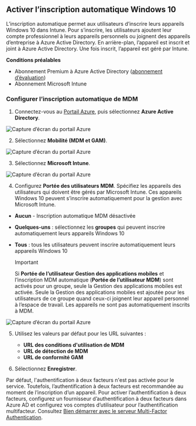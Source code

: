## <a name="enable-windows-10-automatic-enrollment"></a>Activer l’inscription automatique Windows 10

L’inscription automatique permet aux utilisateurs d’inscrire leurs appareils Windows 10 dans Intune. Pour s’inscrire, les utilisateurs ajoutent leur compte professionnel à leurs appareils personnels ou joignent des appareils d’entreprise à Azure Active Directory. En arrière-plan, l’appareil est inscrit et joint à Azure Active Directory. Une fois inscrit, l’appareil est géré par Intune.

**Conditions préalables**
- Abonnement Premium à Azure Active Directory ([abonnement d’évaluation](http://go.microsoft.com/fwlink/?LinkID=816845))
- Abonnement Microsoft Intune


### <a name="configure-automatic-mdm-enrollment"></a>Configurer l’inscription automatique de MDM

1. Connectez-vous au [Portail Azure](https://portal.azure.com), puis sélectionnez **Azure Active Directory**.

  ![Capture d’écran du portail Azure](../media/auto-enroll-azure-main.png)

2. Sélectionnez **Mobilité (MDM et GAM)**.

  ![Capture d’écran du portail Azure](../media/auto-enroll-mdm.png)

3. Sélectionnez **Microsoft Intune**.

  ![Capture d’écran du portail Azure](../media/auto-enroll-intune.png)

4. Configurez **Portée des utilisateurs MDM**. Spécifiez les appareils des utilisateurs qui doivent être gérés par Microsoft Intune. Ces appareils Windows 10 peuvent s’inscrire automatiquement pour la gestion avec Microsoft Intune.

  - **Aucun** - Inscription automatique MDM désactivée
  - **Quelques-uns** : sélectionnez les **groupes** qui peuvent inscrire automatiquement leurs appareils Windows 10
  - **Tous** : tous les utilisateurs peuvent inscrire automatiquement leurs appareils Windows 10

      > [!IMPORTANT]
      > Si **Portée de l’utilisateur Gestion des applications mobiles** et l’inscription MDM automatique (**Portée de l’utilisateur MDM**) sont activés pour un groupe, seule la Gestion des applications mobiles est activée. Seule la Gestion des applications mobiles est ajoutée pour les utilisateurs de ce groupe quand ceux-ci joignent leur appareil personnel à l’espace de travail. Les appareils ne sont pas automatiquement inscrits à MDM.

   ![Capture d’écran du portail Azure](../media/auto-enroll-scope.png)

5. Utilisez les valeurs par défaut pour les URL suivantes :
    - **URL des conditions d'utilisation de MDM**
    - **URL de détection de MDM**
    - **URL de conformité GAM**

6. Sélectionnez **Enregistrer**.

Par défaut, l'authentification à deux facteurs n'est pas activée pour le service. Toutefois, l’authentification à deux facteurs est recommandée au moment de l’inscription d’un appareil. Pour activer l’authentification à deux facteurs, configurez un fournisseur d’authentification à deux facteurs dans Azure AD et configurez vos comptes d’utilisateur pour l’authentification multifacteur. Consultez [Bien démarrer avec le serveur Multi-Factor Authentication](https://docs.microsoft.com/azure/multi-factor-authentication/multi-factor-authentication-get-started-cloud).
